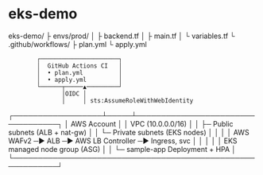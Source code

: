 # eks-demo

eks-demo/
├ envs/prod/
│   ├ backend.tf
│   ├ main.tf
│   └ variables.tf
└ .github/workflows/
    ├ plan.yml
    └ apply.yml


            ┌──────────────────────┐
            │  GitHub Actions CI   │
            │  • plan.yml          │
            │  • apply.yml         │
            └──────┬─────▲─────────┘
                   │OIDC │
                   │     │ sts:AssumeRoleWithWebIdentity
┌──────────────────┴─────┴──────────────────────────────────┐
│                      AWS Account                          │
│  VPC (10.0.0.0/16)                                        │
│   ├─ Public subnets (ALB + nat-gw)                        │
│   └─ Private subnets (EKS nodes)                          │
│                                                           │
│  AWS WAFv2  ─► ALB  ─► AWS LB Controller ─► Ingress, svc  │
│                         │                                 │
│                  EKS managed node group (ASG)             │
│                    └─ sample-app Deployment + HPA         │
└───────────────────────────────────────────────────────────┘

